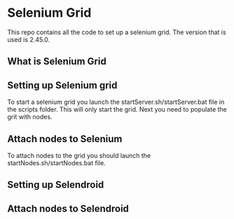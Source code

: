Selenium Grid
============
This repo contains all the code to set up a selenium grid. The version that is used is 2.45.0.

What is Selenium Grid
---------------------


Setting up Selenium grid
------------------------
To start a selenium grid you launch the startServer.sh/startServer.bat file in the scripts folder.
This will only start the grid. Next you need to populate the grit with nodes.


Attach nodes to Selenium
-------------------------
To attach nodes to the grid you should launch the startNodes.sh/startNodes.bat file.

Setting up Selendroid
---------------------

Attach nodes to Selendroid
--------------------------